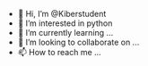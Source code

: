 - 👋 Hi, I’m @Kiberstudent
- 👀 I’m interested in python 
- 🌱 I’m currently learning ...
- 💞️ I’m looking to collaborate on ...
- 📫 How to reach me ...

<!---
Kiberstudent/Kiberstudent is a ✨ special ✨ repository because its `README.md` (this file) appears on your GitHub profile.
You can click the Preview link to take a look at your changes.
--->
